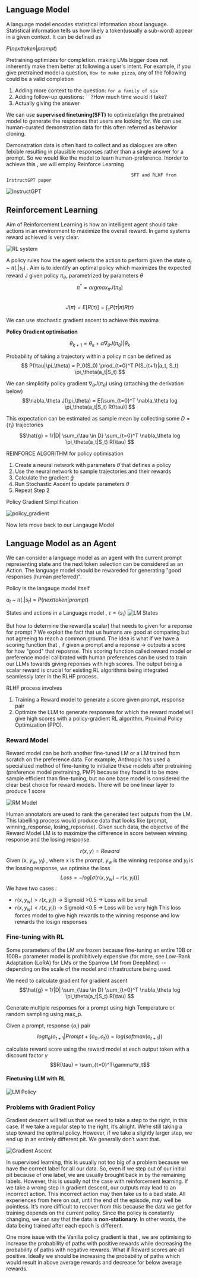 ## Language Model
A language model encodes statistical information about language. Statistical information tells us how likely a token(usually a sub-word) appear in a given context. It can be defined as

$P(nexttoken|prompt)$ 

Pretraining optimizes for completion. making LMs bigger does not inherently make them better at following a user's intent. For example, if you give pretrained model a question, ```How to make pizza```, any of the following could be a valid completion
1. Adding more context to the question: ```for a family of six```
2. Adding follow-up questions: ```?How much time would it take?
3. Actually giving the answer

We can use **supervised finetuning(SFT)** to optimize/align the pretrained model to generate the responses that users are looking for. We can use human-curated demonstration data for this often referred as behavior cloning.

Demonstration data is often hard to collect and as dialogues are often felxible resulting in plausible responses rather than a single answer for a prompt. So we would like the model to learn human-preference. Inorder to achieve this , we will employ Reinforce Learning

                                             
                                                   SFT and RLHF from InstructGPT paper
![InstructGPT](/assets/images/rlhf_images/instructGPT.png)


## Reinforcement Learning

Aim of Reinforcement Learning is how an intelligent agent should take actions in an environment to maximize the overall reward. In game systems reward achieved is very clear.

![RL system](/assets/images/rlhf_images/RL.png)


A policy rules how the agent selects the action to perform given the state $a_{t}$ ~ $\pi(.|s_{t})$ . 
Aim is to identify an optimal policy which maximizes the expected reward J given policy $\pi_\theta$, parametrized by parameters $\theta$
$$ \pi^* = argmax_\pi J(\pi_\theta) $$  
$$J(\pi) = E[R(\tau)] = \int_\tau P(\tau|\pi)R(\tau)$$

We can use stochastic gradient ascent to achieve this maxima 

**Policy Gradient optimisation**

$$ \theta_{k+1} = \theta_k + \alpha \nabla_\theta J(\pi_\theta)| \theta_k$$

Probability of taking a trajectory within a policy $\pi$ can be defined as
$$ P(\tau|\pi_\theta) = P_0(S_0) \prod_{t=0}^T P(S_{t+1}|a_t, S_t) \pi_\theta(a_t|S_t) $$

We can simplicify policy gradient $\nabla_\theta J(\pi_\theta)$ using (attaching the derivation below)
$$\nabla_\theta J(\pi_\theta) = E[\sum_{t=0}^T \nabla_\theta log \pi_\theta(a_t|S_t) R(\tau)] $$

This expectation can be estimated as sample mean by collecting some $D= \{\tau_i\}$ trajectories
$$\hat{g} = 1/|D| \sum_{\tau \in D} \sum_{t=0}^T \nabla_\theta log \pi_\theta(a_t|S_t) R(\tau) $$

REINFORCE ALGORITHM for policy optimisation
1. Create a neural network with parameters $\theta$ that defines a policy
2. Use the neural network to sample trajectories and their rewards
3. Calculate the gradient $\hat{g}$ 
4. Run Stochastic Ascent to update parameters $\theta$
5. Repeat Step 2

Policy Gradient Simplification

![policy_gradient](/assets/images/rlhf_images/policy_gradient.png)

Now lets move back to our Langauge Model

## Language Model as an Agent
We can consider a language model as an agent with the current prompt representing state and the next token selection can be considered as an Action. The language model should be rewareded for generating "good responses (human preferred)".  

Policy is the langauge model itself

$a_{t}$ ~ $\pi(.|s_{t})$ = $P(nexttoken|prompt)$

States and actions in a Language model , $\tau = \{s_i\}$ 
![LM States](/assets/images/rlhf_images/LM_states.png)

But how to determine the reward(a scalar) that needs to given for a reponse for prompt ? We exploit the fact that us humans are good at comparing but not agreeing to reach a common ground. The idea is what if we have a scoring function that , if given a prompt and a reponse -> outputs a score for how "good" that reposnse. This scoring function called reward model or preference model calibrated with human preferences can be used to train our LLMs towards giving reponses with high scores. The output being a scalar reward is crucial for existing RL algorithms being integrated seamlessly later in the RLHF process.

RLHF process involves
1) Training a Reward model to generate a score given prompt, response pair
2) Optimize the LLM to generate responses for which the reward model will give high scores with a policy-gradient RL algorithm, Proximal Policy Optimization (PPO).

### Reward Model
Reward model can be both another fine-tuned LM or a LM trained from scratch on the preference data. For example, Anthropic has used a specialized method of fine-tuning to initialize these models after pretraining (preference model pretraining, PMP) because they found it to be more sample efficient than fine-tuning, but no one base model is considered the clear best choice for reward models. There will be one linear layer to produce 1 score

![RM Model](/assets/images/rlhf_images/RewardModel.png)

Human annotators are used to rank the generated text outputs from the LM. This labelling process would produce data that looks like (prompt, winning_response, losing_repsonse). Given such data, the objective of the Reward Model LM is to maximize the difference in score between winning response and the losing response.

$$r(x,y) = Reward$$
Given (x, $y_w$, $y_l$) , where x is the prompt, $y_w$ is the winning response and $y_l$ is the lossing response, we optimise the loss
$$ Loss = -log[\sigma(r(x,y_w)-r(x,y_l))]$$
We have two cases :
- $r(x,y_w) > r(x,y_l))$ -> Sigmoid >0.5 -> Loss will be small
- $r(x,y_w) < r(x,y_l))$ -> Sigmoid <0.5 -> Loss will be very high
This loss forces model to give high rewards to the winning response and low rewards the losign responses


### Fine-tuning with RL

Some parameters of the LM are frozen because fine-tuning an entire 10B or 100B+ parameter model is prohibitively expensive (for more, see Low-Rank Adaptation (LoRA) for LMs or the Sparrow LM from DeepMind) -- depending on the scale of the model and infrastructure being used. 

We need to calculate gradient for gradient ascent
$$\hat{g} = 1/|D| \sum_{\tau \in D} \sum_{t=0}^T \nabla_\theta log \pi_\theta(a_t|S_t) R(\tau) $$


Generate multiple responses for a prompt using high Temperature or random sampling using max_p. 

Given a prompt, response $\{o_i\}$ pair 
$$log \pi_\theta(o_{t+1}|Prompt+\{o_0..o_t\}) = log(softmax(o_{t+1}))$$

calculate reward score using the reward model at each output token with a discount factor $\gamma$
$$R(\tau) = \sum_{t=0}^T\gamma^tr_t$$


#### Finetuning LLM with RL
![LM Policy](/assets/images/rlhf_images/LM_Policy.png)

### Problems with Gradient Policy
Gradient descent will tell us that we need to take a step to the right, in this case. If we take a regular step to the right, it’s alright. We’re still taking a step toward the optimal policy. However, if we take a slightly larger step, we end up in an entirely different pit. We generally don’t want that.

![Gradient Ascent](/assets/images/rlhf_images/TRPO.png)

In supervised learning, this is usually not too big of a problem because we have the correct label for all our data. So, even if we step out of our initial pit because of one label, we are usually brought back in by the remaining labels. However, this is usually not the case with reinforcement learning. If we take a wrong step in gradient descent, our outputs may lead to an incorrect action. This incorrect action may then take us to a bad state. All experiences from here on out, until the end of the episode, may well be pointless. It’s more difficult to recover from this because the data we get for training depends on the current policy. Since the policy is constantly changing, we can say that the data is **non-stationary**. In other words, the data being trained after each epoch is different.

One more issue with the Vanilla policy gradient is that , we are optimising to increase the probability of paths with positive rewards while decreasing the probability of paths with negative rewards. What if Reward scores are all positive. Ideally we should be increasing the probability of paths which would result in above average rewards and decrease for below average rewards.
